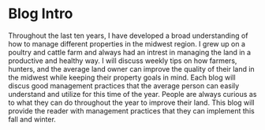  # Blog Intro
Throughout the last ten years, I have developed a broad understanding of how to manage different properties in the midwest region. I grew up on a poultry and cattle farm and always had an intrest in managing the land in a productive and healthy way. I will discuss weekly tips on how farmers, hunters, and the average land owner can improve the quality of their land in the midwest while keeping their property goals in mind. Each blog will discus good management practices that the average person can easily understand and utilize for this time of the year. People are always curious as to what they can do throughout the year to improve their land. This blog will provide the reader with management practices that they can implement this fall and winter.
